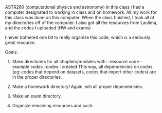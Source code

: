 ASTR260 (computational physics and astronomy)
In this class I had a computer designated to working in class and on homework. 
All my work for this class was done on this computer.
When the class finished, I took all of my directories off of the computer. 
I also got all the resources from Laulima, and the codes I uploaded (HW and exams)

I never bothered one bit to really organize this code, which is a seriously great resource.

Goals:
1) Make directories for all chapters/modules with:
   -resource code 
   -example codes
   -codes I created
This way, all dependencies on codes (eg: codes that depend on datasets, codes that import other codes) 
are in the proper directories. 

2) Make a homework directory! Again, wih all proper dependencies.
3) Make an exam directory.
4) Organize remaining resources and such.
